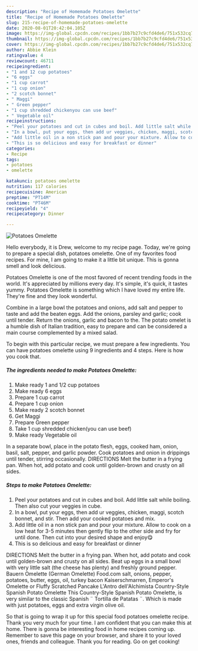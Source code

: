 ```yaml
---
description: "Recipe of Homemade Potatoes Omelette"
title: "Recipe of Homemade Potatoes Omelette"
slug: 215-recipe-of-homemade-potatoes-omelette
date: 2020-08-01T20:42:04.105Z
image: https://img-global.cpcdn.com/recipes/1bb7b27c9cfd4de6/751x532cq70/potatoes-omelette-recipe-main-photo.jpg
thumbnail: https://img-global.cpcdn.com/recipes/1bb7b27c9cfd4de6/751x532cq70/potatoes-omelette-recipe-main-photo.jpg
cover: https://img-global.cpcdn.com/recipes/1bb7b27c9cfd4de6/751x532cq70/potatoes-omelette-recipe-main-photo.jpg
author: Abbie Klein
ratingvalue: 4
reviewcount: 46711
recipeingredient:
- "1 and 12 cup potatoes"
- "6 eggs"
- "1 cup carrot"
- "1 cup onion"
- "2 scotch bonnet"
- " Maggi"
- " Green pepper"
- "1 cup shredded chickenyou can use beef"
- " Vegetable oil"
recipeinstructions:
- "Peel your potatoes and cut in cubes and boil. Add little salt while boiling. Then also cut your veggies in cube."
- "In a bowl, put your eggs, then add ur veggies, chicken, maggi, scotch bonnet, and stir. Then add your cooked potatoes and mix."
- "Add little oil in a non stick pan and pour your mixture. Allow to cook on a low heat for 3-5 minutes then gently flip to the other side and fry for until done. Then cut into your desired shape and enjoy😋"
- "This is so delicious and easy for breakfast or dinner"
categories:
- Recipe
tags:
- potatoes
- omelette

katakunci: potatoes omelette 
nutrition: 117 calories
recipecuisine: American
preptime: "PT14M"
cooktime: "PT46M"
recipeyield: "4"
recipecategory: Dinner

---
```



![Potatoes Omelette](https://img-global.cpcdn.com/recipes/1bb7b27c9cfd4de6/751x532cq70/potatoes-omelette-recipe-main-photo.jpg)

Hello everybody, it is Drew, welcome to my recipe page. Today, we're going to prepare a special dish, potatoes omelette. One of my favorites food recipes. For mine, I am going to make it a little bit unique. This is gonna smell and look delicious.

Potatoes Omelette is one of the most favored of recent trending foods in the world. It's appreciated by millions every day. It's simple, it's quick, it tastes yummy. Potatoes Omelette is something which I have loved my entire life. They're fine and they look wonderful.

Combine in a large bowl the potatoes and onions, add salt and pepper to taste and add the beaten eggs. Add the onions, parsley and garlic; cook until tender. Return the onions, garlic and bacon to the. The potato omelet is a humble dish of Italian tradition, easy to prepare and can be considered a main course complemented by a mixed salad.


To begin with this particular recipe, we must prepare a few ingredients. You can have potatoes omelette using 9 ingredients and 4 steps. Here is how you cook that.

<!--inarticleads1-->

##### The ingredients needed to make Potatoes Omelette:

1. Make ready 1 and 1/2 cup potatoes
1. Make ready 6 eggs
1. Prepare 1 cup carrot
1. Prepare 1 cup onion
1. Make ready 2 scotch bonnet
1. Get  Maggi
1. Prepare  Green pepper
1. Take 1 cup shredded chicken(you can use beef)
1. Make ready  Vegetable oil


In a separate bowl, place in the potato flesh, eggs, cooked ham, onion, basil, salt, pepper, and garlic powder. Cook potatoes and onion in drippings until tender, stirring occasionally. DIRECTIONS Melt the butter in a frying pan. When hot, add potato and cook until golden-brown and crusty on all sides. 

<!--inarticleads2-->

##### Steps to make Potatoes Omelette:

1. Peel your potatoes and cut in cubes and boil. Add little salt while boiling. Then also cut your veggies in cube.
1. In a bowl, put your eggs, then add ur veggies, chicken, maggi, scotch bonnet, and stir. Then add your cooked potatoes and mix.
1. Add little oil in a non stick pan and pour your mixture. Allow to cook on a low heat for 3-5 minutes then gently flip to the other side and fry for until done. Then cut into your desired shape and enjoy😋
1. This is so delicious and easy for breakfast or dinner


DIRECTIONS Melt the butter in a frying pan. When hot, add potato and cook until golden-brown and crusty on all sides. Beat up eggs in a small bowl with very little salt (the cheese has plenty) and freshly ground pepper. Bauern Omelette (German Omelette) Food.com salt, onions, pepper, potatoes, butter, eggs, oil, turkey bacon Kaiserschmarren, Emperor&#39;s Omelette or Fluffy Scratched Pancake L&#39;Antro dell&#39;Alchimista Country-Style Spanish Potato Omelette This Country-Style Spanish Potato Omelette, is very similar to the classic Spanish ¨ Tortilla de Patatas ¨. Which is made with just potatoes, eggs and extra virgin olive oil. 

So that is going to wrap it up for this special food potatoes omelette recipe. Thank you very much for your time. I am confident that you can make this at home. There is gonna be interesting food in home recipes coming up. Remember to save this page on your browser, and share it to your loved ones, friends and colleague. Thank you for reading. Go on get cooking!
